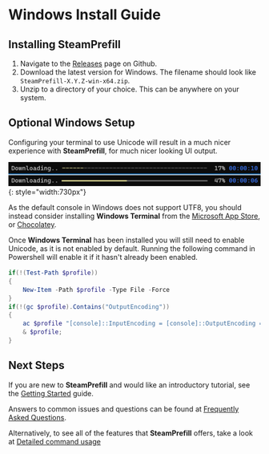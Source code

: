 # Windows Install Guide

## Installing SteamPrefill

1.  Navigate to the [Releases](https://github.com/tpill90/steam-lancache-prefill/releases) page on Github.
2.  Download the latest version for Windows.  The filename should look like `SteamPrefill-X.Y.Z-win-x64.zip`.
3.  Unzip to a directory of your choice.  This can be anywhere on your system.

## Optional Windows Setup

Configuring your terminal to use Unicode will result in a much nicer experience with **SteamPrefill**, for much nicer looking UI output.

![UTF8 Comparison](../images/install-guides/ConsoleWithUtf8.png){: style="width:730px"}

As the default console in Windows does not support UTF8, you should instead consider installing **Windows Terminal** from the [Microsoft App Store](https://apps.microsoft.com/store/detail/windows-terminal/9N0DX20HK701), or [Chocolatey](https://community.chocolatey.org/packages/microsoft-windows-terminal).

Once **Windows Terminal** has been installed you will still need to enable Unicode, as it is not enabled by default. Running the following command in Powershell will enable it if it hasn't already been enabled.

```powershell
if(!(Test-Path $profile))
{
    New-Item -Path $profile -Type File -Force
}
if(!(gc $profile).Contains("OutputEncoding")) 
{ 
    ac $profile "[console]::InputEncoding = [console]::OutputEncoding = [System.Text.UTF8Encoding]::new()";
    & $profile; 
}
```

## Next Steps

If you are new to **SteamPrefill** and would like an introductory tutorial, see the [Getting Started](https://github.com/tpill90/steam-lancache-prefill#getting-started) guide. 

Answers to common issues and questions can be found at [Frequently Asked Questions](https://github.com/tpill90/steam-lancache-prefill#frequently-asked-questions).  

Alternatively, to see all of the features that **SteamPrefill** offers, take a look at [Detailed command usage](https://github.com/tpill90/steam-lancache-prefill/wiki/Detailed-Command-Usage)